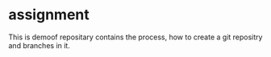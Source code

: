 # assignment
This is demoof repositary contains the process, how to create a git repositry and branches in it.
